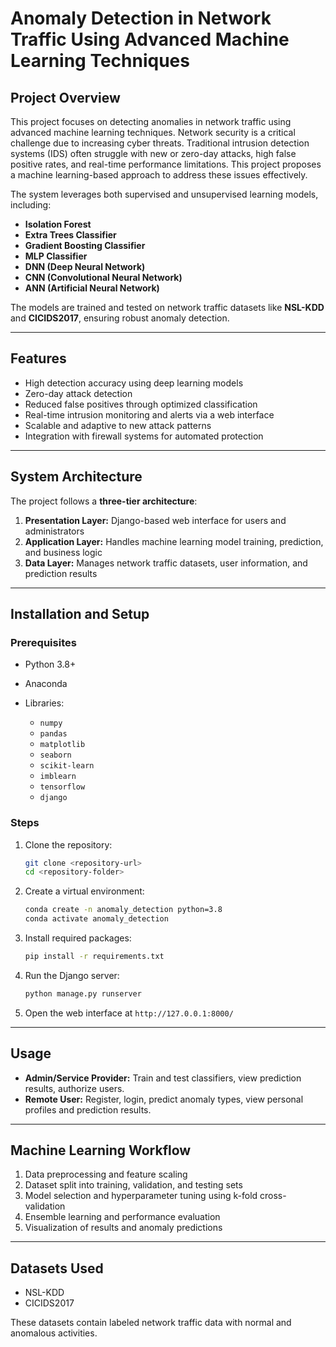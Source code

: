 
# Anomaly Detection in Network Traffic Using Advanced Machine Learning Techniques

## Project Overview

This project focuses on detecting anomalies in network traffic using advanced machine learning techniques. Network security is a critical challenge due to increasing cyber threats. Traditional intrusion detection systems (IDS) often struggle with new or zero-day attacks, high false positive rates, and real-time performance limitations. This project proposes a machine learning-based approach to address these issues effectively.

The system leverages both supervised and unsupervised learning models, including:

* **Isolation Forest**
* **Extra Trees Classifier**
* **Gradient Boosting Classifier**
* **MLP Classifier**
* **DNN (Deep Neural Network)**
* **CNN (Convolutional Neural Network)**
* **ANN (Artificial Neural Network)**

The models are trained and tested on network traffic datasets like **NSL-KDD** and **CICIDS2017**, ensuring robust anomaly detection.

---

## Features

* High detection accuracy using deep learning models
* Zero-day attack detection
* Reduced false positives through optimized classification
* Real-time intrusion monitoring and alerts via a web interface
* Scalable and adaptive to new attack patterns
* Integration with firewall systems for automated protection

---

## System Architecture

The project follows a **three-tier architecture**:

1. **Presentation Layer:** Django-based web interface for users and administrators
2. **Application Layer:** Handles machine learning model training, prediction, and business logic
3. **Data Layer:** Manages network traffic datasets, user information, and prediction results

---

## Installation and Setup

### Prerequisites

* Python 3.8+
* Anaconda
* Libraries:

  * `numpy`
  * `pandas`
  * `matplotlib`
  * `seaborn`
  * `scikit-learn`
  * `imblearn`
  * `tensorflow`
  * `django`

### Steps

1. Clone the repository:

   ```bash
   git clone <repository-url>
   cd <repository-folder>
   ```
2. Create a virtual environment:

   ```bash
   conda create -n anomaly_detection python=3.8
   conda activate anomaly_detection
   ```
3. Install required packages:

   ```bash
   pip install -r requirements.txt
   ```
4. Run the Django server:

   ```bash
   python manage.py runserver
   ```
5. Open the web interface at `http://127.0.0.1:8000/`

---

## Usage

* **Admin/Service Provider:** Train and test classifiers, view prediction results, authorize users.
* **Remote User:** Register, login, predict anomaly types, view personal profiles and prediction results.

---

## Machine Learning Workflow

1. Data preprocessing and feature scaling
2. Dataset split into training, validation, and testing sets
3. Model selection and hyperparameter tuning using k-fold cross-validation
4. Ensemble learning and performance evaluation
5. Visualization of results and anomaly predictions

---

## Datasets Used

* NSL-KDD
* CICIDS2017

These datasets contain labeled network traffic data with normal and anomalous activities.


